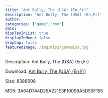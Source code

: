 ```yaml
---
title: "Ant Bully, The (USA) (En,Fr)"
description: "Ant Bully, The (USA) (En,Fr)"
author: 
categories: ["game","rom"]
date: 
displayInList: true
displayInMenu: false
dropCap: false
featuredImage: /img/miss/gamemiss.jpg
---
```


Description: Ant Bully, The (USA) (En,Fr)

Download: <a style="text-decoration:underline;" href="https://mega.nz/#!DXIkEKaY!Y-bgpituWF4WvWS13AESUTJCQYQTyaoIgmddIN7sgi4" target = "_blank" rel = "nofollow" > Ant Bully, The (USA) (En,Fr)</a>

Size: 8388608

MD5: 3A64D744D25A221E3F10099A5D55F155

